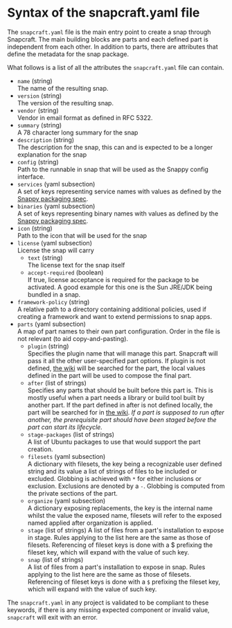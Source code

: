 # Syntax of the snapcraft.yaml file

The `snapcraft.yaml` file is the main entry point to create a snap through
Snapcraft. The main building blocks are parts and each defined part is
independent from each other. In addition to parts, there are attributes
that define the metadata for the snap package.

What follows is a list of all the attributes the `snapcraft.yaml` file can
contain.

 * `name` (string)  
   The name of the resulting snap.
 * `version` (string)  
   The version of the resulting snap.
 * `vendor` (string)  
   Vendor in email format as defined in RFC 5322.
 * `summary` (string)  
   A 78 character long summary for the snap
 * `description` (string)  
   The description for the snap, this can and is expected to be a longer
   explanation for the snap
 * `config` (string)  
   Path to the runnable in snap that will be used as the Snappy config
   interface.
 * `services` (yaml subsection)  
   A set of keys representing service names with values as defined by the
   [Snappy packaging spec](https://developer.ubuntu.com/snappy/guides/packaging-format-apps/).
 * `binaries` (yaml subsection)  
   A set of keys representing binary names with values as defined by the
   [Snappy packaging spec](https://developer.ubuntu.com/snappy/guides/packaging-format-apps/).
 * `icon` (string)  
   Path to the icon that will be used for the snap
 * `license` (yaml subsection)  
   License the snap will carry
   * `text` (string)  
     The license text for the snap itself
   * `accept-required` (boolean)  
     If true, license acceptance is required for the package to be activated.
     A good example for this one is the Sun JRE/JDK being bundled in a snap.
 * `framework-policy` (string)  
   A relative path to a directory containing additional policies, used if
   creating a framework and want to extend permissions to snap apps.
 * `parts` (yaml subsection)  
   A map of part names to their own part configuration. Order in the file is
   not relevant (to aid copy-and-pasting).
   * `plugin` (string)  
     Specifies the plugin name that will manage this part. Snapcraft will pass
     it all the other user-specified part options. If plugin is not defined,
     [the wiki](https://wiki.ubuntu.com/Snappy/Parts) will be searched for the
     part, the local values defined in the part will be used to compose the
     final part.
   * `after` (list of strings)  
     Specifies any parts that should be built before this part is. This is
     mostly useful when a part needs a library or build tool built by another
     part. If the part defined in after is not defined locally, the part will
     be searched for in [the wiki](https://wiki.ubuntu.com/Snappy/Parts).
     *If a part is supposed to run after another, the prerequisite part should
     have been staged before the part can start its lifecycle.*
   * `stage-packages` (list of strings)  
     A list of Ubuntu packages to use that would support the part creation.
   * `filesets` (yaml subsection)  
     A dictionary with filesets, the key being a recognizable user defined
     string and its value a list of strings of files to be included or
     excluded. Globbing is achieved with `*` for either inclusions or
     exclusion. Exclusions are denoted by a `-`. Globbing is computed from
     the private sections of the part.
   * `organize` (yaml subsection)  
     A dictionary exposing replacements, the key is the internal name whilst
     the value the exposed name, filesets will refer to the exposed named
     applied after organization is applied.
   * `stage` (list of strings)
     A list of files from a part's installation to expose in stage. Rules
     applying to the list here are the same as those of filesets. Referencing
     of fileset keys is done with a $ prefixing the fileset key, which will
     expand with the value of such key.
   * `snap` (list of strings)  
     A list of files from a part's installation to expose in snap. Rules
     applying to the list here are the same as those of filesets. Referencing
     of fileset keys is done with a `$` prefixing the fileset key, which will
     expand with the value of such key.

The `snapcraft.yaml` in any project is validated to be compliant to these
keywords, if there is any missing expected component or invalid value,
`snapcraft` will exit with an error.
